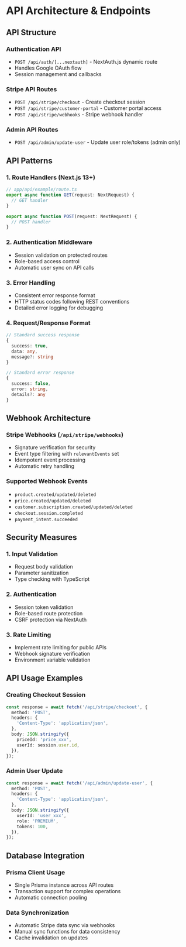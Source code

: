 # API Architecture & Endpoints

## API Structure

### Authentication API
- `POST /api/auth/[...nextauth]` - NextAuth.js dynamic route
- Handles Google OAuth flow
- Session management and callbacks

### Stripe API Routes
- `POST /api/stripe/checkout` - Create checkout session
- `POST /api/stripe/customer-portal` - Customer portal access
- `POST /api/stripe/webhooks` - Stripe webhook handler

### Admin API Routes
- `POST /api/admin/update-user` - Update user role/tokens (admin only)

## API Patterns

### 1. Route Handlers (Next.js 13+)
```typescript
// app/api/example/route.ts
export async function GET(request: NextRequest) {
  // GET handler
}

export async function POST(request: NextRequest) {
  // POST handler
}
```

### 2. Authentication Middleware
- Session validation on protected routes
- Role-based access control
- Automatic user sync on API calls

### 3. Error Handling
- Consistent error response format
- HTTP status codes following REST conventions
- Detailed error logging for debugging

### 4. Request/Response Format
```typescript
// Standard success response
{
  success: true,
  data: any,
  message?: string
}

// Standard error response
{
  success: false,
  error: string,
  details?: any
}
```

## Webhook Architecture

### Stripe Webhooks (`/api/stripe/webhooks`)
- Signature verification for security
- Event type filtering with `relevantEvents` set
- Idempotent event processing
- Automatic retry handling

### Supported Webhook Events
- `product.created/updated/deleted`
- `price.created/updated/deleted`
- `customer.subscription.created/updated/deleted`
- `checkout.session.completed`
- `payment_intent.succeeded`

## Security Measures

### 1. Input Validation
- Request body validation
- Parameter sanitization
- Type checking with TypeScript

### 2. Authentication
- Session token validation
- Role-based route protection
- CSRF protection via NextAuth

### 3. Rate Limiting
- Implement rate limiting for public APIs
- Webhook signature verification
- Environment variable validation

## API Usage Examples

### Creating Checkout Session
```typescript
const response = await fetch('/api/stripe/checkout', {
  method: 'POST',
  headers: {
    'Content-Type': 'application/json',
  },
  body: JSON.stringify({
    priceId: 'price_xxx',
    userId: session.user.id,
  }),
});
```

### Admin User Update
```typescript
const response = await fetch('/api/admin/update-user', {
  method: 'POST',
  headers: {
    'Content-Type': 'application/json',
  },
  body: JSON.stringify({
    userId: 'user_xxx',
    role: 'PREMIUM',
    tokens: 100,
  }),
});
```

## Database Integration

### Prisma Client Usage
- Single Prisma instance across API routes
- Transaction support for complex operations
- Automatic connection pooling

### Data Synchronization
- Automatic Stripe data sync via webhooks
- Manual sync functions for data consistency
- Cache invalidation on updates